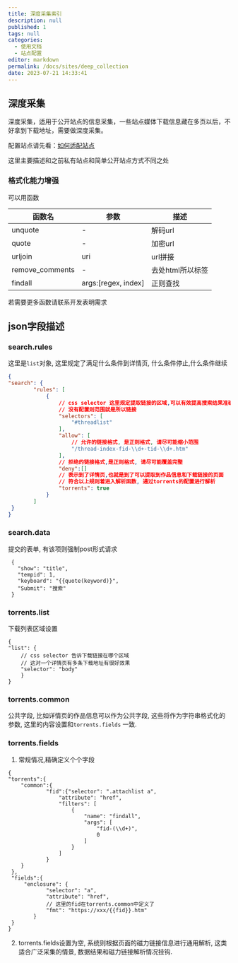 ```yaml
---
title: 深度采集索引
description: null
published: 1
tags: null
categories: 
  - 使用文档
  - 站点配置
editor: markdown
permalink: /docs/sites/deep_collection
date: 2023-07-21 14:33:41
---
```


## 深度采集
深度采集，适用于公开站点的信息采集，一些站点媒体下载信息藏在多页以后，不好拿到下载地址，需要做深度采集。

配置站点请先看：[如何适配站点](/docs/sites/adaptation_tutorial)

这里主要描述和之前私有站点和简单公开站点方式不同之处
### 格式化能力增强
可以用函数
 
 函数名  | 参数 |  描述 |
 --------|------ |-----
 unquote |-     |  解码url
 quote |-     | 加密url
 urljoin | uri    | url拼接
 remove_comments|- | 去处html所以标签
 findall | args:[regex, index] | 正则查找
 
 若需要更多函数请联系开发表明需求
 
## json字段描述

### search.rules
这里是`list`对象, 这里规定了满足什么条件到详情页, 什么条件停止,什么条件继续
```json
{
"search": {
		"rules": [
			{
				// css selector 这里规定提取链接的区域,可以有效提高搜索结果准确率
				// 没有配置则范围就是所以链接
				"selectors": [
					"#threadlist"
				],
				"allow": [
					// 允许的链接格式, 是正则格式, 请尽可能缩小范围
					"/thread-index-fid-\\d+-tid-\\d+.htm"
				],
				// 拒绝的链接格式,是正则格式, 请尽可能覆盖完整
				"deny":[]
				// 表示到了详情页,也就是到了可以提取到作品信息和下载链接的页面
				// 符合以上规则着进入解析函数, 通过torrents的配置进行解析
				"torrents": true
			}
		]
 }
}
```
### search.data
提交的表单, 有该项则强制post形式请求

```
 {
   "show": "title",
   "tempid": 1,
   "keyboard": "{{quote(keyword)}",
   "Submit": "搜索"
 }
```

### torrents.list
下载列表区域设置
```
{
"list": {
	// css selector 告诉下载链接在哪个区域
	// 这对一个详情页有多条下载地址有很好效果
	"selector": "body"
	}
}
```
### torrents.common
公共字段, 比如详情页的作品信息可以作为公共字段,
这些将作为字符串格式化的参数, 这里的内容设置和`torrents.fields` 一致.

### torrents.fields
1. 常规情况,精确定义个个字段
```
{
"torrents":{
	"common":{
			"fid":{"selector": ".attachlist a",
				"attribute": "href",
				"filters": [
					{
						"name": "findall",
						"args": [
							"fid-(\\d+)",
							0
						]
					}
				]
			}
	}
 },
 "fields":{
     "enclosure": {
			"selector": "a",
			"attribute": "href",
			// 这里的fid在torrents.common中定义了
			"fmt": "https://xxx/{{fid}}.htm"
		}
 }
}
```
2. torrents.fields设置为空, 系统则根据页面的磁力链接信息进行通用解析, 这类适合广泛采集的情景, 数据结果和磁力链接解析情况挂钩.
